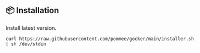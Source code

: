 ## 📦 Installation

Install latest version.
```shell
curl https://raw.githubusercontent.com/pommee/gocker/main/installer.sh | sh /dev/stdin
```
